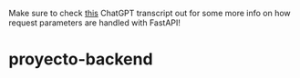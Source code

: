 Make sure to check [this](https://chatgpt.com/share/3356b046-7412-4ba8-b179-2be7fc852580) ChatGPT transcript out for some more info on how request parameters are handled with FastAPI!

# proyecto-backend